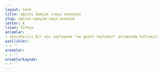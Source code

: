 ```yaml
---
layout: term
title: ağzını öpeyim (veya seveyim)
slug: agzini-opeyim-veya-seveyim
letter: A
lisan: Türkçe
anlamlar:
- sevindirici bir söz söyleyene "ne güzel söyledin" anlamında kullanılan bir söz
ozellikler:
- - ''
ornekler:
- - ''
orneklerkaynak:
- - ''
---
```

